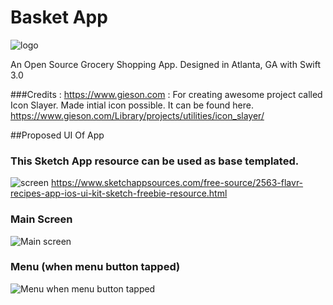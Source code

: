 # Basket App 
![logo](https://github.com/alokc83/BasketApp/blob/development/GraphicAssets/AppIConCandidates/basket3/sizes/basket3-120.png)

An Open Source Grocery Shopping App. Designed in Atlanta, GA with Swift 3.0

###Credits : 
https://www.gieson.com : For creating awesome project called Icon Slayer. Made intial icon possible. It can be found here. https://www.gieson.com/Library/projects/utilities/icon_slayer/

##Proposed UI Of App 
### This Sketch App resource can be used as base templated. 
![screen](https://www.sketchappsources.com/resources/source-image/flavr-recipes-app-ios-ui-kit.jpg)
https://www.sketchappsources.com/free-source/2563-flavr-recipes-app-ios-ui-kit-sketch-freebie-resource.html

### Main Screen
![Main screen](https://github.com/alokc83/BasketApp/blob/development/MockScreens/MainScreen.png)

### Menu (when menu button tapped)
![Menu when menu button tapped](https://github.com/alokc83/BasketApp/blob/development/MockScreens/MenuButtonTapped.png)
